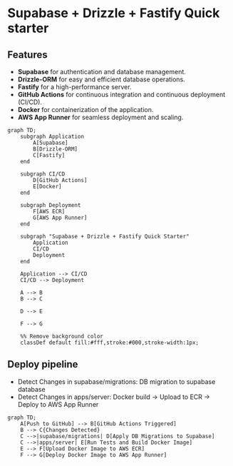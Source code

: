 # Supabase + Drizzle + Fastify Quick starter

## Features

- **Supabase** for authentication and database management.
- **Drizzle-ORM** for easy and efficient database operations.
- **Fastify** for a high-performance server.
- **GitHub Actions** for continuous integration and continuous deployment (CI/CD).
- **Docker** for containerization of the application.
- **AWS App Runner** for seamless deployment and scaling.

```mermaid
graph TD;
    subgraph Application
        A[Supabase]
        B[Drizzle-ORM]
        C[Fastify]
    end

    subgraph CI/CD
        D[GitHub Actions]
        E[Docker]
    end

    subgraph Deployment
        F[AWS ECR]
        G[AWS App Runner]
    end

    subgraph "Supabase + Drizzle + Fastify Quick Starter"
        Application
        CI/CD
        Deployment
    end

    Application --> CI/CD
    CI/CD --> Deployment

    A --> B
    B --> C

    D --> E

    F --> G

    %% Remove background color
    classDef default fill:#fff,stroke:#000,stroke-width:1px;

```

## Deploy pipeline

- Detect Changes in supabase/migrations: DB migration to supabase database
- Detect Changes in apps/server: Docker build -> Upload to ECR -> Deploy to AWS App Runner

```mermaid
graph TD;
    A[Push to GitHub] --> B[GitHub Actions Triggered]
    B --> C{Changes Detected}
    C -->|supabase/migrations| D[Apply DB Migrations to Supabase]
    C -->|apps/server| E[Run Tests and Build Docker Image]
    E --> F[Upload Docker Image to AWS ECR]
    F --> G[Deploy Docker Image to AWS App Runner]
```
